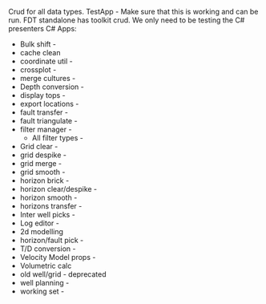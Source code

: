 Crud for all data types.
TestApp - Make sure that this is working and can be run.
FDT standalone has toolkit crud.
We only need to be testing the C# presenters
C# Apps:
- Bulk shift - 
- cache clean
- coordinate util -
- crossplot -
- merge cultures -
- Depth conversion -
- display tops -
- export locations -
- fault transfer -
- fault triangulate -
- filter manager -
	- All filter types -
- Grid clear -
- grid despike -
- grid merge -
- grid smooth -
- horizon brick -
- horizon clear/despike -
- horizon smooth -
- horizons transfer -
- Inter well picks -
- Log editor -
- 2d modelling
- horizon/fault pick -
- T/D conversion -
- Velocity Model props -
- Volumetric calc
- old well/grid - deprecated
- well planning -
- working set -
